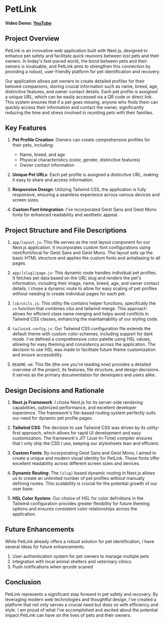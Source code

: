 # PetLink

#### Video Demo: [YouTube](https://www.youtube.com/watch?v=TFNV9jXEoL4)

## Project Overview

PetLink is an innovative web application built with Next.js, designed to enhance pet safety and facilitate quick reunions between lost pets and their owners. In today's fast-paced world, the bond between pets and their owners is invaluable, and PetLink aims to strengthen this connection by providing a robust, user-friendly platform for pet identification and recovery.

Our application allows pet owners to create detailed profiles for their beloved companions, storing crucial information such as name, breed, age, distinctive features, and owner contact details. Each pet profile is assigned a unique URL, which can be easily accessed via a QR code or direct link. This system ensures that if a pet goes missing, anyone who finds them can quickly access their information and contact the owner, significantly reducing the time and stress involved in reuniting pets with their families.

## Key Features

1. **Pet Profile Creation**: Owners can create comprehensive profiles for their pets, including:

   - Name, breed, and age
   - Physical characteristics (color, gender, distinctive features)
   - Owner contact information

2. **Unique Pet URLs**: Each pet profile is assigned a distinctive URL, making it easy to share and access information.

3. **Responsive Design**: Utilizing Tailwind CSS, the application is fully responsive, ensuring a seamless experience across various devices and screen sizes.

4. **Custom Font Integration**: I've incorporated Geist Sans and Geist Mono fonts for enhanced readability and aesthetic appeal.

## Project Structure and File Descriptions

1. `app/layout.js`:
   This file serves as the root layout component for our Next.js application. It incorporates custom font configurations using next/font/local for Geist Sans and Geist Mono. The layout sets up the basic HTML structure and applies the custom fonts and antialiasing to all pages.

2. `app/[slug]/page.js`:
   This dynamic route handles individual pet profiles. It fetches pet data based on the URL slug and renders the pet's information, including their image, name, breed, age, and owner contact details. I chose a dynamic route to allow for easy scaling of pet profiles without needing to create individual pages for each pet.

3. `lib/utils.js`:
   This utility file contains helper functions, specifically the `cn` function that combines clsx and tailwind-merge. This approach allows for efficient class name merging and helps avoid conflicts in Tailwind CSS classes, enhancing the maintainability of our styling code.

4. `tailwind.config.js`:
   Our Tailwind CSS configuration file extends the default theme with custom color schemes, including support for dark mode. I've defined a comprehensive color palette using HSL values, allowing for easy theming and consistency across the application. The decision to use HSL was made to facilitate future theme customization and ensure accessibility.

5. `README.md`:
   This file (the one you're reading now) provides a detailed overview of the project, its features, file structure, and design decisions. It serves as the primary documentation for developers and users alike.

## Design Decisions and Rationale

1. **Next.js Framework**: I chose Next.js for its server-side rendering capabilities, optimized performance, and excellent developer experience. The framework's file-based routing system perfectly suits our need for dynamic pet profile pages.

2. **Tailwind CSS**: The decision to use Tailwind CSS was driven by its utility-first approach, which allows for rapid UI development and easy customization. The framework's JIT (Just-In-Time) compiler ensures that I only ship the CSS I use, keeping our stylesheets lean and efficient.

3. **Custom Fonts**: By incorporating Geist Sans and Geist Mono, I aimed to create a unique and modern visual identity for PetLink. These fonts offer excellent readability across different screen sizes and devices.

4. **Dynamic Routing**: The `[slug]` based dynamic routing in Next.js allows us to create an unlimited number of pet profiles without manually defining routes. This scalability is crucial for the potential growth of our user base.

5. **HSL Color System**: Our choice of HSL for color definitions in the Tailwind configuration provides greater flexibility for future theming options and ensures consistent color relationships across the application.

## Future Enhancements

While PetLink already offers a robust solution for pet identification, I have several ideas for future enhancements:

1. User authentication system for pet owners to manage multiple pets
2. Integration with local animal shelters and veterinary clinics
3. Push notifications when qrcode scaned

## Conclusion

PetLink represents a significant step forward in pet safety and recovery. By leveraging modern web technologies and thoughtful design, I've created a platform that not only serves a crucial need but does so with efficiency and style. I am proud of what I've accomplished and excited about the potential impact PetLink can have on the lives of pets and their owners.
